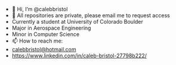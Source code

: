 - 👋 Hi, I’m @calebbristol
- 👀 All repositories are private, please email me to request access
- Currently a student at University of Colorado Boulder
- Major in Aerospace Engineering
- Minor in Computer Science
- 📫 How to reach me:
- calebbristol@hotmail.com
- https://www.linkedin.com/in/caleb-bristol-27798b222/

<!---
calebbristol/calebbristol is a ✨ special ✨ repository because its `README.md` (this file) appears on your GitHub profile.
You can click the Preview link to take a look at your changes.
--->
